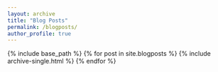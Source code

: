 ```yaml
---
layout: archive
title: "Blog Posts"
permalink: /blogposts/
author_profile: true
---
```


{% include base_path %}
{% for post in site.blogposts %}
  {% include archive-single.html %}
{% endfor %}